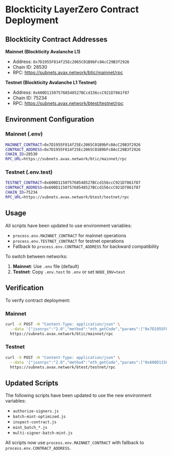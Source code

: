 # Blockticity LayerZero Contract Deployment

## Blockticity Contract Addresses

**Mainnet (Blockticity Avalanche L1)**  
- Address: `0x7D1955F814f25Ec2065C01B9bFc0AcC29B3f2926`  
- Chain ID: 28530  
- RPC: https://subnets.avax.network/btic/mainnet/rpc

**Testnet (Blockticity Avalanche L1 Testnet)**  
- Address: `0x600D115075768548527BCcd156ccC921D7861f87`  
- Chain ID: 75234  
- RPC: https://subnets.avax.network/btest/testnet/rpc

## Environment Configuration

### Mainnet (.env)
```bash
MAINNET_CONTRACT=0x7D1955F814f25Ec2065C01B9bFc0AcC29B3f2926
CONTRACT_ADDRESS=0x7D1955F814f25Ec2065C01B9bFc0AcC29B3f2926
CHAIN_ID=28530
RPC_URL=https://subnets.avax.network/btic/mainnet/rpc
```

### Testnet (.env.test)
```bash
TESTNET_CONTRACT=0x600D115075768548527BCcd156ccC921D7861f87
CONTRACT_ADDRESS=0x600D115075768548527BCcd156ccC921D7861f87
CHAIN_ID=75234
RPC_URL=https://subnets.avax.network/btest/testnet/rpc
```

## Usage

All scripts have been updated to use environment variables:
- `process.env.MAINNET_CONTRACT` for mainnet operations
- `process.env.TESTNET_CONTRACT` for testnet operations
- Fallback to `process.env.CONTRACT_ADDRESS` for backward compatibility

To switch between networks:
1. **Mainnet**: Use `.env` file (default)
2. **Testnet**: Copy `.env.test` to `.env` or set `NODE_ENV=test`

## Verification

To verify contract deployment:

### Mainnet
```bash
curl -X POST -H "Content-Type: application/json" \
  --data '{"jsonrpc":"2.0","method":"eth_getCode","params":["0x7D1955F814f25Ec2065C01B9bFc0AcC29B3f2926", "latest"],"id":1}' \
  https://subnets.avax.network/btic/mainnet/rpc
```

### Testnet
```bash
curl -X POST -H "Content-Type: application/json" \
  --data '{"jsonrpc":"2.0","method":"eth_getCode","params":["0x600D115075768548527BCcd156ccC921D7861f87", "latest"],"id":1}' \
  https://subnets.avax.network/btest/testnet/rpc
```

## Updated Scripts

The following scripts have been updated to use the new environment variables:
- `authorize-signers.js`
- `batch-mint-optimized.js`
- `inspect-contract.js`
- `mint_batch_*.js`
- `multi-signer-batch-mint.js`

All scripts now use `process.env.MAINNET_CONTRACT` with fallback to `process.env.CONTRACT_ADDRESS`.